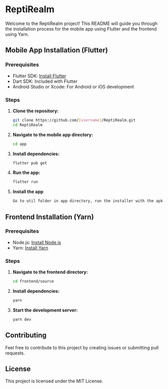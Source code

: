 # ReptiRealm

Welcome to the ReptiRealm project! This README will guide you through the installation process for the mobile app using Flutter and the frontend using Yarn.

## Mobile App Installation (Flutter)

### Prerequisites

- Flutter SDK: [Install Flutter](https://flutter.dev/docs/get-started/install)
- Dart SDK: Included with Flutter
- Android Studio or Xcode: For Android or iOS development

### Steps

1. **Clone the repository:**

   ```sh
   git clone https://github.com/[username]/ReptiRealm.git
   cd ReptiRealm
   ```

2. **Navigate to the mobile app directory:**

   ```sh
   cd app
   ```

3. **Install dependencies:**

   ```sh
   flutter pub get
   ```

4. **Run the app:**

   ```sh
   flutter run
   ```

5. **Install the app**
   ```sh
   Go to util folder in app directory, run the installer with the apk inside the folder. Ensure you have ADB installed
   ```

## Frontend Installation (Yarn)

### Prerequisites

- Node.js: [Install Node.js](https://nodejs.org/)
- Yarn: [Install Yarn](https://classic.yarnpkg.com/en/docs/install)

### Steps

1. **Navigate to the frontend directory:**

   ```sh
   cd frontend/source
   ```

2. **Install dependencies:**

   ```sh
   yarn
   ```

3. **Start the development server:**
   ```sh
   yarn dev
   ```

## Contributing

Feel free to contribute to this project by creating issues or submitting pull requests.

## License

This project is licensed under the MIT License.
